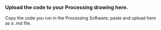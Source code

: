 ### Upload the code to your Processing drawing here.

Copy the code you run in the Processing Software; paste and upload here as a .md file.

